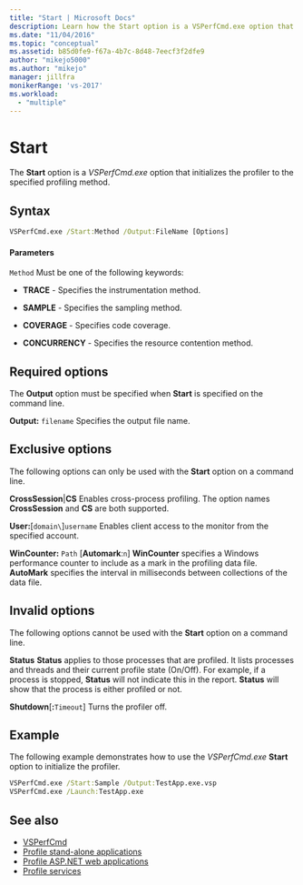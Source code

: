 ```yaml
---
title: "Start | Microsoft Docs"
description: Learn how the Start option is a VSPerfCmd.exe option that initializes the profiler to the specified profiling method.
ms.date: "11/04/2016"
ms.topic: "conceptual"
ms.assetid: b85d0fe9-f67a-4b7c-8d48-7eecf3f2dfe9
author: "mikejo5000"
ms.author: "mikejo"
manager: jillfra
monikerRange: 'vs-2017'
ms.workload:
  - "multiple"
---
```

# Start
The **Start** option is a *VSPerfCmd.exe* option that initializes the profiler to the specified profiling method.

## Syntax

```cmd
VSPerfCmd.exe /Start:Method /Output:FileName [Options]
```

#### Parameters
 `Method`
 Must be one of the following keywords:

- **TRACE** - Specifies the instrumentation method.

- **SAMPLE** - Specifies the sampling method.

- **COVERAGE** - Specifies code coverage.

- **CONCURRENCY** - Specifies the resource contention method.

## Required options
 The **Output** option must be specified when **Start** is specified on the command line.

 **Output:** `filename`
 Specifies the output file name.

## Exclusive options
 The following options can only be used with the **Start** option on a command line.

 **CrossSession**&#124;**CS**
 Enables cross-process profiling. The option names **CrossSession** and **CS** are both supported.

 **User:**[`domain\`]`username`
 Enables client access to the monitor from the specified account.

 **WinCounter:** `Path` [**Automark**:`n`]
 **WinCounter** specifies a Windows performance counter to include as a mark in the profiling data file. **AutoMark** specifies the interval in milliseconds between collections of the data file.

## Invalid options
 The following options cannot be used with the **Start** option on a command line.

 **Status**
 **Status** applies to those processes that are profiled. It lists processes and threads and their current profile state (On/Off). For example, if a process is stopped, **Status** will not indicate this in the report. **Status** will show that the process is either profiled or not.

 **Shutdown**[**:**`Timeout`]
 Turns the profiler off.

## Example
 The following example demonstrates how to use the *VSPerfCmd.exe* **Start** option to initialize the profiler.

```cmd
VSPerfCmd.exe /Start:Sample /Output:TestApp.exe.vsp
VSPerfCmd.exe /Launch:TestApp.exe
```

## See also
- [VSPerfCmd](../profiling/vsperfcmd.md)
- [Profile stand-alone applications](../profiling/command-line-profiling-of-stand-alone-applications.md)
- [Profile ASP.NET web applications](../profiling/command-line-profiling-of-aspnet-web-applications.md)
- [Profile services](../profiling/command-line-profiling-of-services.md)
